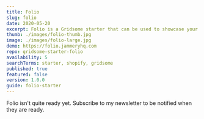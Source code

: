 ```yaml
---
title: Folio
slug: folio
date: 2020-05-20
excerpt: Folio is a Gridsome starter that can be used to showcase your work. It is setup to pull from multiple sources including Sanity.io for the projects, clients, testimonials and blog.
thumb: ./images/folio-thumb.jpg
image: ./images/folio-large.jpg
demo: https://folio.jammeryhq.com
repo: gridsome-starter-folio
availability: 5
searchTerms: starter, shopify, gridsome
published: true
featured: false
version: 1.0.0
guide: folio-starter
---
```

Folio isn't quite ready yet. Subscribe to my newsletter to be notified when they are ready.